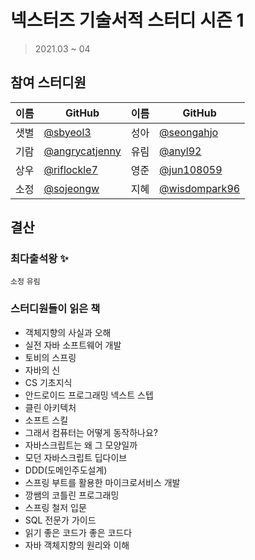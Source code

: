 # 넥스터즈 기술서적 스터디 시즌 1
> 2021.03 ~ 04

## 참여 스터디원

이름 | GitHub | 이름 | GitHub
:---: | --- | :---: | ---
샛별 | [@sbyeol3](https://github.com/sbyeol3) | 성아 | [@seongahjo](https://github.com/seongahjo)
기람 | [@angrycatjenny](https://github.com/angrycatjenny) | 유림 | [@anyl92](https://github.com/anyl92)
상우 | [@riflockle7](https://github.com/riflockle7) | 영준 | [@jun108059](https://github.com/jun108059)
소정 | [@sojeongw](https://github.com/sojeongw) | 지혜 | [@wisdompark96](https://github.com/wisdompark96)


## 결산

### 최다출석왕 ✨

`소정` `유림`

### 스터디원들이 읽은 책

- 객체지향의 사실과 오해
- 실전 자바 소프트웨어 개발
- 토비의 스프링
- 자바의 신
- CS 기초지식
- 안드로이드 프로그래밍 넥스트 스텝
- 클린 아키텍처
- 소프트 스킬
- 그래서 컴퓨터는 어떻게 동작하나요?
- 자바스크립트는 왜 그 모양일까
- 모던 자바스크립트 딥다이브
- DDD(도메인주도설계)
- 스프링 부트를 활용한 마이크로서비스 개발
- 깡쌤의 코틀린 프로그래밍
- 스프링 철저 입문
- SQL 전문가 가이드
- 읽기 좋은 코드가 좋은 코드다
- 자바 객체지향의 원리와 이해